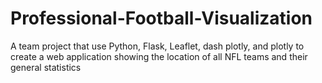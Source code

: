 # Professional-Football-Visualization
A team project that use Python, Flask, Leaflet, dash plotly, and plotly to create a web application showing the location of all NFL teams and their general statistics
